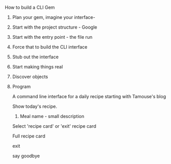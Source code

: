 How to build a CLI Gem

1. Plan your gem, imagine your interface-
2. Start with the project structure - Google
3. Start with the entry point - the file run
4. Force that to build the CLI interface
5. Stub out the interface
6. Start making things real
7. Discover objects
8. Program

      A command line interface for a daily recipe starting with Tamouse's blog

      Show today's recipe.
      1. Meal name - small description

      Select 'recipe card' or 'exit'
        recipe card

      Full recipe card

      exit

      say goodbye

